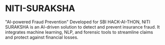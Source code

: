 # NITI-SURAKSHA
"AI-powered Fraud Prevention" Developed for SBI HACK-AI-THON, NITI SURAKSHA is an AI-driven solution to detect and prevent insurance fraud. It integrates machine learning, NLP, and forensic tools to streamline claims and protect against financial losses.
